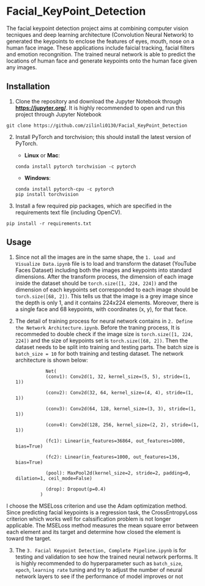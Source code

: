 # Facial_KeyPoint_Detection
The facial keypoint detection project aims at combining computer vision tecniques and deep learning architecture (Convolution Neural Network) to generated the keypoints
to enclose the features of eyes, mouth, nose on a human face image. These applications include faicial tracking, facial filters and emotion recongnition. The 
trained neural network is able to predict the locations of human face and generate keypoints onto the human face given any images.

## Installation
1. Clone the repository and download the Jupyter Notebook through **https://jupyter.org/**. It is highly recommended to open and run this project through Jupyter Notebook
```
git clone https://github.com/zilinli0130/Facial_KeyPoint_Detection

```

2. Install PyTorch and torchvision; this should install the latest version of PyTorch.
	
	- __Linux__ or __Mac__: 
	```
	conda install pytorch torchvision -c pytorch 
	```
	- __Windows__: 
	```
	conda install pytorch-cpu -c pytorch
	pip install torchvision
	```

3. Install a few required pip packages, which are specified in the requirements text file (including OpenCV).
```
pip install -r requirements.txt
```
 


## Usage

1. Since not all the images are in the same shape, the `1. Load and Visualize Data.ipynb` file is to load and transform the dataset (YouTube Faces Dataset) including both the images and keypoints 
into standard dimensions. After the transform process, the dimension of each image inside the dataset should be  `torch.size([1, 224, 224])` and the dimension of each keypoints set
corresponded to each image should be  `torch.size([68, 2])`. This tells us that the image is a grey image since the depth is only 1, and it contains 224x224 elements. 
Moreover, there is a single face and 68 keypoints, with coordinates (x, y), for that face.

2. The detail of training process for neural network contains in `2. Define the Network Architecture.ipynb`. Before the traning process, It is recommeded to double check if the image size is `torch.size([1, 224, 224])`
and the size of keypoints set is `torch.size([68, 2])`. Then the dataset needs to be split into training and testing parts. The batch size is `batch_size = 10` for both training and testing 
dataset. The network architecture is shown below:

                  Net(
                  (conv1): Conv2d(1, 32, kernel_size=(5, 5), stride=(1, 1))

                  (conv2): Conv2d(32, 64, kernel_size=(4, 4), stride=(1, 1))

                  (conv3): Conv2d(64, 128, kernel_size=(3, 3), stride=(1, 1))

                  (conv4): Conv2d(128, 256, kernel_size=(2, 2), stride=(1, 1))

                  (fc1): Linear(in_features=36864, out_features=1000, bias=True)

                  (fc2): Linear(in_features=1000, out_features=136, bias=True)

                  (pool): MaxPool2d(kernel_size=2, stride=2, padding=0, dilation=1, ceil_mode=False)

                  (drop): Dropout(p=0.4)
                )
  I choose the MSELoss criterion and use the Adam optimization method. Since predicting facial keypoints is a regression task, the CrossEntropyLoss criterion which works well for calssification problem is not longer applicable.
  The MSELoss method measures the mean square error between each element and its target and determine how closed the element is toward the target.

3. The  `3. Facial Keypoint Detection, Complete Pipeline.ipynb` is for testing and validation to see how the trained neural network performs. It is highly recommended to
do hyperparameter such as `batch_size`, `epoch`, `learning rate` tuning and try to adjust the number of neural network layers to see if the performance of model improves or not  







      
